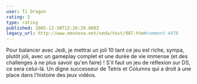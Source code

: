```yaml
---
user: Ti Dragon
rating: 5
type: rating
published: 2005-12-30T12:26:29.000Z
legacy_url: http://www.emunova.net/veda/test/987.htm#comment-4478
---
```

Pour balancer avec Jedi, je mettrai un joli 10 tant ce jeu est riche, sympa, plutôt joli, avec un gameplay complet et une durée de vie immense (et des challenges à ne plus savoir qu'en faire) ! S'il faut un jeu de réflexion sur DS, ce sera celui-là. Un digne successeur de Tetris et Columns qui a droit à une place dans l'histoire des jeux vidéos.